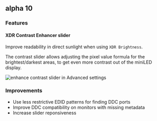 ## alpha 10

### Features

#### XDR Contrast Enhancer slider

Improve readability in direct sunlight when using `XDR Brightness`.

The contrast slider allows adjusting the pixel value formula for the brightest/darkest areas, to get even more contrast out of the miniLED display.

![enhance contrast slider in Advanced settings](https://files.lunar.fyi/xdr-contrast-slider.png)

### Improvements

* Use less restrictive EDID patterns for finding DDC ports
* Improve DDC compatibility on monitors with missing metadata
* Increase slider reponsiveness
